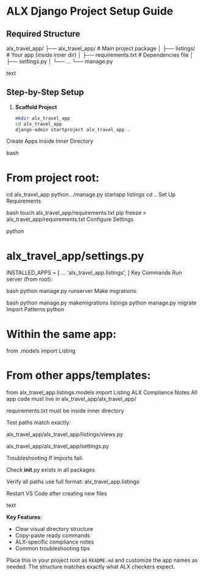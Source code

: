 # ALX Django Project Setup Guide

## Required Structure
alx_travel_app/
├── alx_travel_app/ # Main project package
│ ├── listings/ # Your app (inside inner dir)
│ ├── requirements.txt # Dependencies file
│ ├── settings.py
│ └── ...
└── manage.py

text

## Step-by-Step Setup

1. **Scaffold Project**
   ```bash
   mkdir alx_travel_app
   cd alx_travel_app
   django-admin startproject alx_travel_app .
Create Apps Inside Inner Directory

bash
# From project root:
cd alx_travel_app
python ../manage.py startapp listings
cd ..
Set Up Requirements

bash
touch alx_travel_app/requirements.txt
pip freeze > alx_travel_app/requirements.txt
Configure Settings

python
# alx_travel_app/settings.py
INSTALLED_APPS = [
    ...
    'alx_travel_app.listings',
]
Key Commands
Run server (from root):

bash
python manage.py runserver
Make migrations:

bash
python manage.py makemigrations listings
python manage.py migrate
Import Patterns
python
# Within the same app:
from .models import Listing

# From other apps/templates:
from alx_travel_app.listings.models import Listing
ALX Compliance Notes
All app code must live in alx_travel_app/alx_travel_app/

requirements.txt must be inside inner directory

Test paths match exactly:

alx_travel_app/alx_travel_app/listings/views.py

alx_travel_app/alx_travel_app/settings.py

Troubleshooting
If imports fail:

Check __init__.py exists in all packages

Verify all paths use full format: alx_travel_app.listings

Restart VS Code after creating new files

text

**Key Features**:
- Clear visual directory structure
- Copy-paste ready commands
- ALX-specific compliance notes
- Common troubleshooting tips

Place this in your project root as `README.md` and customize the app names as needed. The structure matches exactly what ALX checkers expect.
